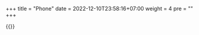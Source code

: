 +++
title = "Phone"
date = 2022-12-10T23:58:16+07:00
weight = 4
pre = ""
+++

{{<image-grid-phone>}}

